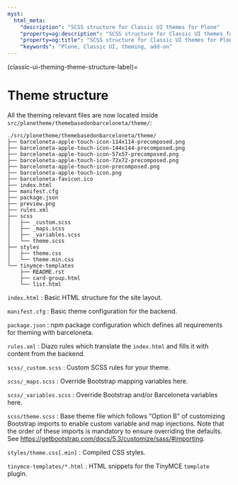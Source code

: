 ```yaml
---
myst:
  html_meta:
    "description": "SCSS structure for Classic UI themes for Plone"
    "property=og:description": "SCSS structure for Classic UI themes for Plone"
    "property=og:title": "SCSS structure for Classic UI themes for Plone"
    "keywords": "Plone, Classic UI, theming, add-on"
---
```


(classic-ui-theming-theme-structure-label)=

# Theme structure

All the theming relevant files are now located inside `src/plonetheme/themebasedonbarceloneta/theme/`:

```text
./src/plonetheme/themebasedonbarceloneta/theme/
├── barceloneta-apple-touch-icon-114x114-precomposed.png
├── barceloneta-apple-touch-icon-144x144-precomposed.png
├── barceloneta-apple-touch-icon-57x57-precomposed.png
├── barceloneta-apple-touch-icon-72x72-precomposed.png
├── barceloneta-apple-touch-icon-precomposed.png
├── barceloneta-apple-touch-icon.png
├── barceloneta-favicon.ico
├── index.html
├── manifest.cfg
├── package.json
├── preview.png
├── rules.xml
├── scss
│   ├── _custom.scss
│   ├── _maps.scss
│   ├── _variables.scss
│   └── theme.scss
├── styles
│   ├── theme.css
│   └── theme.min.css
└── tinymce-templates
    ├── README.rst
    ├── card-group.html
    └── list.html
```

`index.html`
:   Basic HTML structure for the site layout.

`manifest.cfg`
:   Basic theme configuration for the backend.

`package.json`
:   npm package configuration which defines all requirements for theming with barceloneta.

`rules.xml`
:   Diazo rules which translate the `index.html` and fills it with content from the backend.

`scss/_custom.scss`
:   Custom SCSS rules for your theme.

`scss/_maps.scss`
:   Override Bootstrap mapping variables here.

`scss/_variables.scss`
:   Override Bootstrap and/or Barceloneta variables here.

`scss/theme.scss`
:   Base theme file which follows "Option B" of customizing Bootstrap imports to enable custom variable and map injections.
    Note that the order of these imports is mandatory to ensure overriding the defaults.
    See https://getbootstrap.com/docs/5.3/customize/sass/#importing.

`styles/theme.css[.min]`
:   Compiled CSS styles.

`tinymce-templates/*.html`
:   HTML snippets for the TinyMCE `template` plugin.
